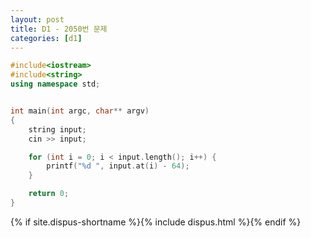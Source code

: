 ```yaml
---
layout: post
title: D1 - 2050번 문제
categories: [d1]
---
```


```cpp
#include<iostream>
#include<string>
using namespace std;


int main(int argc, char** argv)
{
	string input;
	cin >> input;

	for (int i = 0; i < input.length(); i++) {
		printf("%d ", input.at(i) - 64);
	}

	return 0;
}
```

{% if site.dispus-shortname %}{% include dispus.html %}{% endif %}